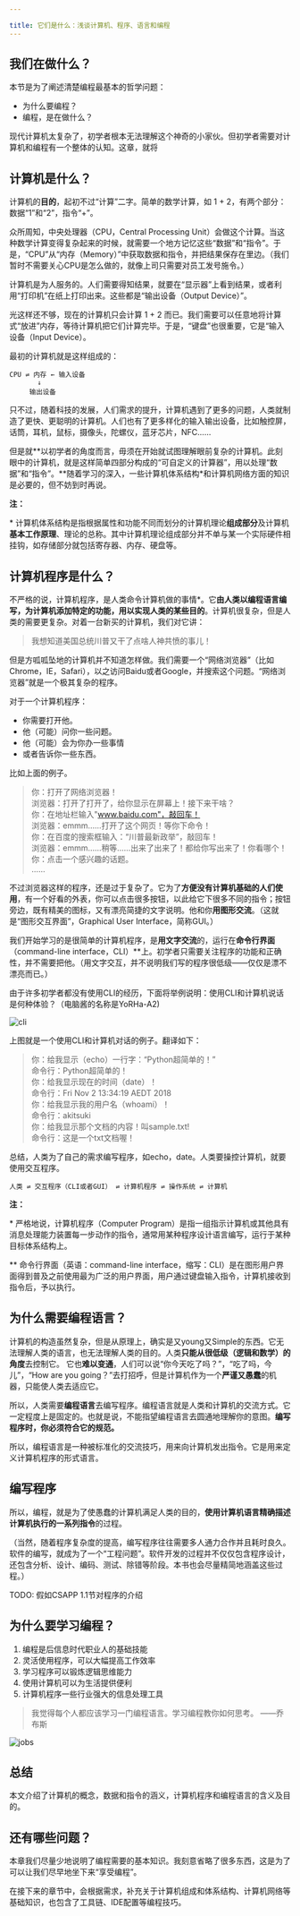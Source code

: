 ```yaml
---

title: 它们是什么：浅谈计算机、程序、语言和编程
---
```




## 我们在做什么？

本节是为了阐述清楚编程最基本的哲学问题：
* 为什么要编程？
* 编程，是在做什么？

现代计算机太复杂了，初学者根本无法理解这个神奇的小家伙。但初学者需要对计算机和编程有一个整体的认知。这章，就将

## 计算机是什么？

计算机的**目的**，起初不过“计算”二字。简单的数学计算，如 1 + 2，有两个部分：数据“1”和“2”，指令“+”。

众所周知，中央处理器（CPU，Central Processing Unit）会做这个计算。当这种数学计算变得复杂起来的时候，就需要一个地方记忆这些“数据”和“指令”。于是，“CPU”从“内存（Memory）”中获取数据和指令，并把结果保存在里边。（我们暂时不需要关心CPU是怎么做的，就像上司只需要对员工发号施令。）

计算机是为人服务的。人们需要得知结果，就要在“显示器”上看到结果，或者利用“打印机”在纸上打印出来。这些都是“输出设备（Output Device）”。

光这样还不够，现在的计算机只会计算 1 + 2 而已。我们需要可以任意地将计算式“放进”内存，等待计算机把它们计算完毕。于是，“键盘”也很重要，它是“输入设备（Input Device）。

最初的计算机就是这样组成的：

```       
CPU ⇌ 内存 ← 输入设备
       ↓
     输出设备
```
只不过，随着科技的发展，人们需求的提升，计算机遇到了更多的问题，人类就制造了更快、更聪明的计算机。人们也有了更多样化的输入输出设备，比如触控屏，话筒，耳机，鼠标，摄像头，陀螺仪，蓝牙芯片，NFC……

但是就**以初学者的角度而言，毋须在开始就试图理解眼前复杂的计算机。此刻眼中的计算机，就是这样简单四部分构成的“可自定义的计算器”，用以处理“数据”和“指令”。**随着学习的深入，一些计算机体系结构\*和计算机网络方面的知识是必要的，但不妨到时再说。

**注：**

\* 计算机体系结构是指根据属性和功能不同而划分的计算机理论**组成部分**及计算机**基本工作原理**、理论的总称。其中计算机理论组成部分并不单与某一个实际硬件相挂钩，如存储部分就包括寄存器、内存、硬盘等。

## 计算机程序是什么？

不严格的说，计算机程序，是人类命令计算机做的事情\*。它**由人类以编程语言编写，为计算机添加特定的功能，用以实现人类的某些目的**。计算机很复杂，但是人类的需要更复杂。对着一台新买的计算机，我们对它讲：

> 我想知道美国总统川普又干了点啥人神共愤的事儿！

但是方呱呱坠地的计算机并不知道怎样做。我们需要一个“网络浏览器”（比如Chrome，IE，Safari），以之访问Baidu或者Google，并搜索这个问题。“网络浏览器”就是一个极其复杂的程序。

对于一个计算机程序：

* 你需要打开他。
* 他（可能）问你一些问题。
* 他（可能）会为你办一些事情
* 或者告诉你一些东西。

比如上面的例子。

> 你：打开了网络浏览器！<br>
浏览器：打开了打开了，给你显示在屏幕上！接下来干啥？<br>
你：在地址栏输入"www.baidu.com"，敲回车！<br>
浏览器：emmm……打开了这个网页！等你下命令！<br>
你：在百度的搜索框输入：“川普最新政举”，敲回车！<br>
浏览器：emmm……稍等……出来了出来了！都给你写出来了！你看哪个！<br>
你：点击一个感兴趣的话题。<br>
……

不过浏览器这样的程序，还是过于复杂了。它为了**方便没有计算机基础的人们使用**，有一个好看的外表，你可以点击很多按钮，以此给它下很多不同的指令；按钮旁边，既有精美的图标，又有漂亮简捷的文字说明。他和你**用图形交流**。（这就是“图形交互界面”，Graphical User Interface，简称GUI。）

我们开始学习的是很简单的计算机程序，是**用文字交流**的，运行在**命令行界面**（command-line interface，CLI）\*\*上。初学者只需要关注程序的功能和正确性，并不需要把他。（用文字交互，并不说明我们写的程序很低级——仅仅是漂不漂亮而已。）

由于许多初学者都没有使用CLI的经历，下面将举例说明：使用CLI和计算机说话是何种体验？（电脑酱的名称是YoRHa-A2)

![cli]({{site.notes}}/pl/python/img/cli-example.png)

上图就是一个使用CLI和计算机对话的例子。翻译如下：
> 你：给我显示（echo）一行字：“Python超简单的！”<br>
命令行：Python超简单的！<br>
你：给我显示现在的时间（date）！<br>
命令行：Fri Nov  2 13:34:19 AEDT 2018<br>
你：给我显示我的用户名（whoami）！<br>
命令行：akitsuki<br>
你：给我显示那个文档的内容！叫sample.txt!<br>
命令行：这是一个txt文档喔！

总结，人类为了自己的需求编写程序，如echo，date。人类要操控计算机，就要使用交互程序。
```
人类 ⇌ 交互程序（CLI或者GUI） ⇌ 计算机程序 ⇌ 操作系统 ⇌ 计算机
```

**注：**

\* 严格地说，计算机程序（Computer Program）是指一组指示计算机或其他具有消息处理能力装置每一步动作的指令，通常用某种程序设计语言编写，运行于某种目标体系结构上。

\*\* 命令行界面（英语：command-line interface，缩写：CLI）是在图形用户界面得到普及之前使用最为广泛的用户界面，用户通过键盘输入指令，计算机接收到指令后，予以执行。

## 为什么需要编程语言？

计算机的构造虽然复杂，但是从原理上，确实是又young又Simple的东西。它无法理解人类的语言，也无法理解人类的目的。人类**只能从很低级（逻辑和数学）的角度**去控制它。
它也**难以变通**，人们可以说“你今天吃了吗？”，“吃了吗，今儿”，“How are you going？”去打招呼，但是计算机作为一个**严谨又愚蠢**的机器，只能使人类去适应它。

所以，人类需要**编程语言**去编写程序。编程语言就是人类和计算机的交流方式。它一定程度上是固定的。也就是说，不能指望编程语言去圆通地理解你的意图。**编写程序时，你必须符合它的规范。**

所以，编程语言是一种被标准化的交流技巧，用来向计算机发出指令。它是用来定义计算机程序的形式语言。

## 编写程序

所以，编程，就是为了使愚蠢的计算机满足人类的目的，**使用计算机语言精确描述计算机执行的一系列指令**的过程。

（当然，随着程序复杂度的提高，编写程序往往需要多人通力合作并且耗时良久。软件的编写，就成为了一个“工程问题”。软件开发的过程并不仅仅包含程序设计，还包含分析、设计、编码、测试、除错等阶段。本书也会尽量精简地涵盖这些过程。）

TODO: 假如CSAPP 1.1节对程序的介绍

## 为什么要学习编程？

1. 编程是后信息时代职业人的基础技能
2. 灵活使用程序，可以大幅提高工作效率
3. 学习程序可以锻炼逻辑思维能力
4. 使用计算机可以为生活提供便利
5. 计算机程序一些行业强大的信息处理工具

> 我觉得每个人都应该学习一门编程语言。学习编程教你如何思考。    ——乔布斯

![jobs](https://static.oschina.net/uploads/space/2017/0414/081959_YgiS_2894582.gif)

## 总结

本文介绍了计算机的概念，数据和指令的涵义，计算机程序和编程语言的含义及目的。

## 还有哪些问题？

本章我们尽量少地说明了编程需要的基本知识。我刻意省略了很多东西，这是为了可以让我们尽早地坐下来“享受编程”。

在接下来的章节中，会根据需求，补充关于计算机组成和体系结构、计算机网络等基础知识，也包含了工具链、IDE配置等编程技巧。
